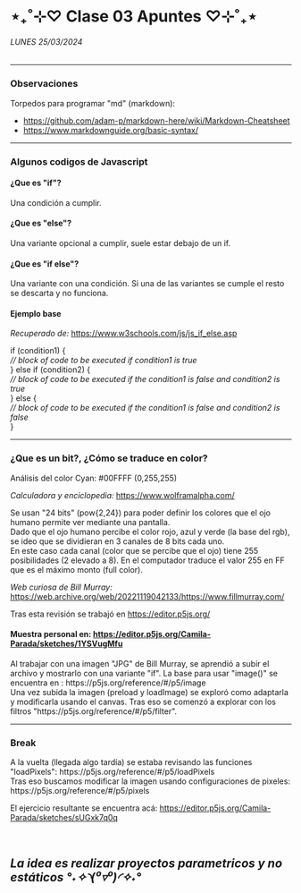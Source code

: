# ⋆₊˚⊹♡ Clase 03 Apuntes ♡⊹˚₊⋆
###### _LUNES 25/03/2024_

***
 
### Observaciones

Torpedos para programar "md" (markdown): 
- https://github.com/adam-p/markdown-here/wiki/Markdown-Cheatsheet 
- https://www.markdownguide.org/basic-syntax/

***
 
### Algunos codigos de Javascript

#### ¿Que es "if"?
Una condición a cumplir. 
#### ¿Que es "else"?
Una variante opcional a cumplir, suele estar debajo de un if.
#### ¿Que es "if else"?
Una variante con una condición. Si una de las variantes se cumple el resto se descarta y no funciona.

#### Ejemplo base

*Recuperado de:* https://www.w3schools.com/js/js_if_else.asp

<p> if (condition1) { <br>
  <em> //  block of code to be executed if condition1 is true </em> <br>
} else if (condition2) { <br>
  <em> //  block of code to be executed if the condition1 is false and condition2 is true </em> <br>
} else { <br>
  <em> //  block of code to be executed if the condition1 is false and condition2 is false </em> <br>
} </p>

***
 
### ¿Que es un bit?, ¿Cómo se traduce en color?
Análisis del color Cyan: #00FFFF (0,255,255)

*Calculadora y enciclopedia:* https://www.wolframalpha.com/

Se usan "24 bits" (pow{2,24}) para poder definir los colores que el ojo humano permite ver mediante una pantalla.<br>
Dado que el ojo humano percibe el color rojo, azul y verde (la base del rgb), se ideo que se dividieran en 3 canales de 8 bits cada uno.<br>
En este caso cada canal (color que se percibe que el ojo) tiene 255 posibilidades (2 elevado a 8). En el computador traduce el valor 255 en FF que es el máximo monto (full color).<br>

*Web curiosa de Bill Murray:* https://web.archive.org/web/20221119042133/https://www.fillmurray.com/

Tras esta revisión se trabajó en https://editor.p5js.org/

#### Muestra personal en: https://editor.p5js.org/Camila-Parada/sketches/1YSVugMfu
<p>
Al trabajar con una imagen "JPG" de Bill Murray, se aprendió a subir el archivo y mostrarlo con una variante "if".
La base para usar "image()" se encuentra en : https://p5js.org/reference/#/p5/image<br>
Una vez subida la imagen (preload y loadImage) se exploró como adaptarla y modificarla usando el canvas.
Tras eso se comenzó a explorar con los filtros "https://p5js.org/reference/#/p5/filter".<br>
 </p>


***
 
### Break
 <p>
 A la vuelta (llegada algo tardía) se estaba revisando las funciones "loadPixels": https://p5js.org/reference/#/p5/loadPixels <br>
 Tras eso buscamos modificar la imagen usando configuraciones de pixeles: https://p5js.org/reference/#/p5/pixels <br>
 </p>

 El ejercicio resultante se encuentra acá: https://editor.p5js.org/Camila-Parada/sketches/sUGxk7q0q

 <br>
 
 ## *La idea es realizar proyectos parametricos y no estáticos °˖✧◝(⁰▿⁰)◜✧˖°*
 
